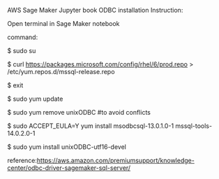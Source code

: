 AWS Sage Maker Jupyter book ODBC installation Instruction:

Open terminal in Sage Maker notebook

command:

$ sudo su

$ curl https://packages.microsoft.com/config/rhel/6/prod.repo > /etc/yum.repos.d/mssql-release.repo

$ exit

$ sudo yum update

$ sudo yum remove unixODBC #to avoid conflicts

$ sudo ACCEPT_EULA=Y yum install msodbcsql-13.0.1.0-1 mssql-tools-14.0.2.0-1

$ sudo yum install unixODBC-utf16-devel

reference:https://aws.amazon.com/premiumsupport/knowledge-center/odbc-driver-sagemaker-sql-server/

